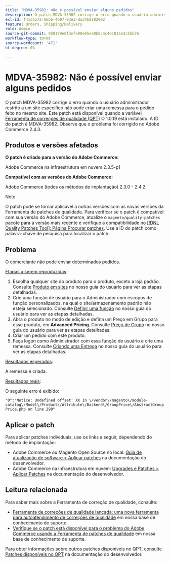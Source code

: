 ```yaml
---
title: "MDVA-35982: não é possível enviar alguns pedidos"
description: O patch MDVA-35982 corrige o erro quando o usuário administrador restrito a um site específico não pode criar uma remessa para o pedido feito no mesmo site. Este patch está disponível quando a [Ferramenta de correções de qualidade (QPT)](/help/announcements/adobe-commerce-announcements/magento-quality-patches-released-new-tool-to-self-serve-quality-patches.md) 1.0.19 está instalada. A ID do patch é MDVA-35982. Observe que o problema foi corrigido no Adobe Commerce 2.4.3.
exl-id: f41c6572-66bb-4697-93e3-da34b81829e2
feature: Orders, Shipping/Delivery
role: Admin
source-git-commit: 958179e0f3efe08e65ea8b0c4c4e1015e3c5bb76
workflow-type: tm+mt
source-wordcount: '471'
ht-degree: 0%

---
```


# MDVA-35982: Não é possível enviar alguns pedidos

O patch MDVA-35982 corrige o erro quando o usuário administrador restrito a um site específico não pode criar uma remessa para o pedido feito no mesmo site. Este patch está disponível quando a variável [Ferramenta de correções de qualidade (QPT)](/help/announcements/adobe-commerce-announcements/magento-quality-patches-released-new-tool-to-self-serve-quality-patches.md) O 1.0.19 está instalado. A ID do patch é MDVA-35982. Observe que o problema foi corrigido no Adobe Commerce 2.4.3.

## Produtos e versões afetados

**O patch é criado para a versão do Adobe Commerce:**

Adobe Commerce na infraestrutura em nuvem 2.3.5-p1

**Compatível com as versões do Adobe Commerce:**

Adobe Commerce (todos os métodos de implantação) 2.3.0 - 2.4.2

>[!NOTE]
>
>O patch pode se tornar aplicável a outras versões com as novas versões da Ferramenta de patches de qualidade. Para verificar se o patch é compatível com sua versão do Adobe Commerce, atualize o `magento/quality-patches` pacote para a versão mais recente e verifique a compatibilidade no [[!DNL Quality Patches Tool]: Página Procurar patches](https://devdocs.magento.com/quality-patches/tool.html#patch-grid). Use a ID do patch como palavra-chave de pesquisa para localizar o patch.

## Problema

O comerciante não pode enviar determinados pedidos.

<u>Etapas a serem reproduzidas</u>:

1. Escolha qualquer site do produto para o produto, exceto a loja padrão. Consulte [Produto em sites](https://docs.magento.com/user-guide/catalog/settings-basic-websites.html) no nosso guia do usuário para ver as etapas detalhadas.
1. Crie uma função de usuário para o Administrador com escopos de função personalizados, na qual o site/armazenamento padrão não esteja selecionado. Consulte [Definir uma função](https://docs.magento.com/user-guide/system/permissions-user-roles.html#define-a-role) no nosso guia do usuário para ver as etapas detalhadas.
1. Abra o produto no modo de edição e defina um Preço em Grupo para esse produto, em **Advanced Pricing**. Consulte [Preço de Grupo](https://docs.magento.com/user-guide/catalog/product-price-group.html) no nosso guia do usuário para ver as etapas detalhadas.
1. Criar um pedido com este produto.
1. Faça logon como Administrador com essa função de usuário e crie uma remessa. Consulte [Criando uma Entrega](https://docs.magento.com/user-guide/sales/shipments-create.html) no nosso guia do usuário para ver as etapas detalhadas.

<u>Resultados esperados</u>:

A remessa é criada.

<u>Resultados reais</u>:

O seguinte erro é exibido:

`"0":"Notice: Undefined offset: XX in \/vendor\/magento\/module-catalog\/Model\/Product\/Attribute\/Backend\/GroupPrice\/AbstractGroupPrice.php on line 290"`

## Aplicar o patch

Para aplicar patches individuais, use os links a seguir, dependendo do método de implantação:

* Adobe Commerce ou Magento Open Source no local: [Guia de atualização de software > Aplicar patches](https://devdocs.magento.com/guides/v2.4/comp-mgr/patching/mqp.html) na documentação do desenvolvedor.
* Adobe Commerce na infraestrutura em nuvem: [Upgrades e Patches > Aplicar Patches](https://devdocs.magento.com/cloud/project/project-patch.html) na documentação do desenvolvedor.

## Leitura relacionada

Para saber mais sobre a Ferramenta de correção de qualidade, consulte:

* [Ferramenta de correções de qualidade lançada: uma nova ferramenta para autoatendimento de correções de qualidade](/help/announcements/adobe-commerce-announcements/magento-quality-patches-released-new-tool-to-self-serve-quality-patches.md) em nossa base de conhecimento de suporte.
* [Verifique se o patch está disponível para o problema do Adobe Commerce usando a Ferramenta de patches de qualidade](/help/support-tools/patches-available-in-qpt-tool/check-patch-for-magento-issue-with-magento-quality-patches.md) em nossa base de conhecimento de suporte.

Para obter informações sobre outros patches disponíveis no QPT, consulte [Patches disponíveis no QPT](https://devdocs.magento.com/quality-patches/tool.html#patch-grid) na documentação do desenvolvedor.

